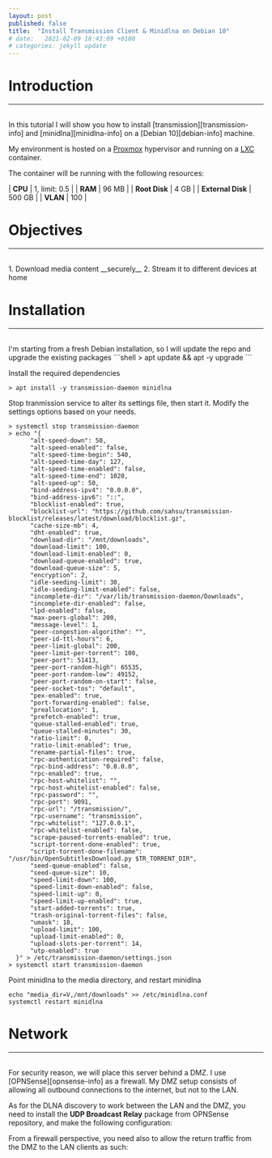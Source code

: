 ```yaml
---
layout: post
published: false
title:  "Install Transmission Client & Minidlna on Debian 10"
# date:   2021-02-09 18:43:09 +0100
# categories: jekyll update
---
```


# __Introduction__
---
<br>
In this tutorial I will show you how to install [transmission][transmission-info] and [minidlna][minidlna-info] on a [Debian 10][debian-info] machine.

My environment is hosted on a [Proxmox][proxmox-info] hypervisor and running on a [LXC][lxc-info] container.

The container will be running with the following resources:

| __CPU__ | 1, limit: 0.5 |
| __RAM__ | 96 MB |
| __Root Disk__ | 4 GB |
| __External Disk__ | 500 GB |
| __VLAN__ | 100 |

# __Objectives__
---
<br>
  1. Download media content __securely__
  2. Stream it to different devices at home

# __Installation__
---
<br>
I'm starting from a fresh Debian installation, so I will update the repo and upgrade the existing packages
```shell
> apt update && apt -y upgrade
```

Install the required dependencies
```shell
> apt install -y transmission-daemon minidlna
```

<!-- Mount an external storage (NAS)
```shell
> echo "//nas/public/Downloads  /mnt/downloads  cifs    noperm,guest,vers=1.0" > /etc/fstab
> mount /mnt/downloads
``` -->

Stop tranmission service to alter its settings file, then start it.
Modify the settings options based on your needs.
```shell
> systemctl stop transmission-daemon
> echo "{
      "alt-speed-down": 50,
      "alt-speed-enabled": false,
      "alt-speed-time-begin": 540,
      "alt-speed-time-day": 127,
      "alt-speed-time-enabled": false,
      "alt-speed-time-end": 1020,
      "alt-speed-up": 50,
      "bind-address-ipv4": "0.0.0.0",
      "bind-address-ipv6": "::",
      "blocklist-enabled": true,
      "blocklist-url": "https://github.com/sahsu/transmission-blocklist/releases/latest/download/blocklist.gz",
      "cache-size-mb": 4,
      "dht-enabled": true,
      "download-dir": "/mnt/downloads",
      "download-limit": 100,
      "download-limit-enabled": 0,
      "download-queue-enabled": true,
      "download-queue-size": 5,
      "encryption": 2,
      "idle-seeding-limit": 30,
      "idle-seeding-limit-enabled": false,
      "incomplete-dir": "/var/lib/transmission-daemon/Downloads",
      "incomplete-dir-enabled": false,
      "lpd-enabled": false,
      "max-peers-global": 200,
      "message-level": 1,
      "peer-congestion-algorithm": "",
      "peer-id-ttl-hours": 6,
      "peer-limit-global": 200,
      "peer-limit-per-torrent": 100,
      "peer-port": 51413,
      "peer-port-random-high": 65535,
      "peer-port-random-low": 49152,
      "peer-port-random-on-start": false,
      "peer-socket-tos": "default",
      "pex-enabled": true,
      "port-forwarding-enabled": false,
      "preallocation": 1,
      "prefetch-enabled": true,
      "queue-stalled-enabled": true,
      "queue-stalled-minutes": 30,
      "ratio-limit": 0,
      "ratio-limit-enabled": true,
      "rename-partial-files": true,
      "rpc-authentication-required": false,
      "rpc-bind-address": "0.0.0.0",
      "rpc-enabled": true,
      "rpc-host-whitelist": "",
      "rpc-host-whitelist-enabled": false,
      "rpc-password": "",
      "rpc-port": 9091,
      "rpc-url": "/transmission/",
      "rpc-username": "transmission",
      "rpc-whitelist": "127.0.0.1",
      "rpc-whitelist-enabled": false,
      "scrape-paused-torrents-enabled": true,
      "script-torrent-done-enabled": true,
      "script-torrent-done-filename": "/usr/bin/OpenSubtitlesDownload.py $TR_TORRENT_DIR",
      "seed-queue-enabled": false,
      "seed-queue-size": 10,
      "speed-limit-down": 100,
      "speed-limit-down-enabled": false,
      "speed-limit-up": 0,
      "speed-limit-up-enabled": true,
      "start-added-torrents": true,
      "trash-original-torrent-files": false,
      "umask": 18,
      "upload-limit": 100,
      "upload-limit-enabled": 0,
      "upload-slots-per-torrent": 14,
      "utp-enabled": true
  }" > /etc/transmission-daemon/settings.json
> systemctl start transmission-daemon
```

Point minidlna to the media directory, and restart minidlna
```shell
echo "media_dir=V,/mnt/downloads" >> /etc/minidlna.conf
systemctl restart minidlna
```

# __Network__
---  
<br>
For security reason, we will place this server behind a DMZ. I use [OPNSense][opnsense-info] as a firewall.
My DMZ setup consists of allowing all outbound connections to the internet, but not to the LAN.

As for the DLNA discovery to work between the LAN and the DMZ, you need to install the __UDP Broadcast Relay__ package from OPNSense repository, and make the following configuration:

<picture>

From a firewall perspective, you need also to allow the return traffic from the DMZ to the LAN clients as such:

<picture>

[transmission-info]: https://transmissionbt.com/
[debian-info]: https://www.debian.org/
[minidlna-info]: https://wiki.debian.org/minidlna
[opnsense-info]: https://opnsense.org/
[lxc-info]: https://linuxcontainers.org/lxc/introduction/
[proxmox-info]: https://www.proxmox.com/en/proxmox-ve